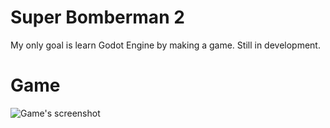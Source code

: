 # Super Bomberman 2
My only goal is learn Godot Engine by making a game. Still in development.
# Game
![Game's screenshot](https://github.com/gotneb/Super-Bomberman-2/blob/main/screenshots/print.png)
